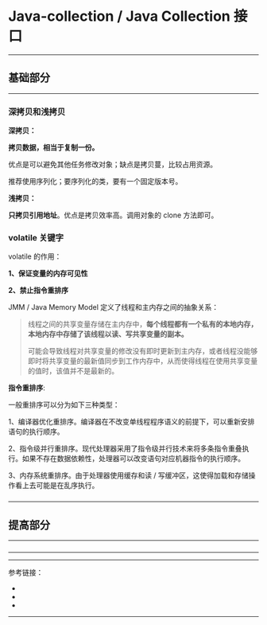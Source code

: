 # Java-collection / Java Collection 接口

---

## 基础部分

---

### 深拷贝和浅拷贝

**深拷贝：**

**拷贝数据，相当于复制一份。**

优点是可以避免其他任务修改对象；缺点是拷贝蔓，比较占用资源。

推荐使用序列化；要序列化的类，要有一个固定版本号。

**浅拷贝：**

**只拷贝引用地址**。优点是拷贝效率高。调用对象的 clone 方法即可。

### volatile 关键字

volatile 的作用：

**1、保证变量的内存可见性**

**2、禁止指令重排序**

JMM / Java Memory Model 定义了线程和主内存之间的抽象关系：

> 线程之间的共享变量存储在主内存中，**每个线程都有一个私有的本地内存，本地内存中存储了该线程以读、写共享变量的副本。**
>
> 可能会导致线程对共享变量的修改没有即时更新到主内存，或者线程没能够即时将共享变量的最新值同步到工作内存中，从而使得线程在使用共享变量的值时，该值并不是最新的。

**指令重排序**:

一般重排序可以分为如下三种类型：

1、编译器优化重排序。编译器在不改变单线程程序语义的前提下，可以重新安排语句的执行顺序。

2、指令级并行重排序。现代处理器采用了指令级并行技术来将多条指令重叠执行。如果不存在数据依赖性，处理器可以改变语句对应机器指令的执行顺序。

3、内存系统重排序。由于处理器使用缓存和读 / 写缓冲区，这使得加载和存储操作看上去可能是在乱序执行。

###

###

---

## 提高部分

---

###

---







---

参考链接：

- []()
- []()
- []()

---



